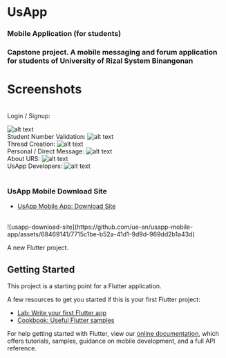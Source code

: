 # UsApp 
### Mobile Application (for students)
### Capstone project. A mobile messaging and forum application for students of University of Rizal System Binangonan

# Screenshots
<br>
Login / Signup:  

![alt text](https://github.com/ue-an/usapp-mobile/blob/dev/usapp-git-screenshots/usapp-mobile-login.jpg?raw=true)
<br>
Student Number Validation:
![alt text](https://github.com/ue-an/usapp-mobile/blob/dev/usapp-git-screenshots/usapp-studnumber.jpg?raw=true)
<br>
Thread Creation:
![alt text](https://github.com/ue-an/usapp-mobile/blob/dev/usapp-git-screenshots/usapp-post.jpg?raw=true)
<br>
Personal / Direct Message:
![alt text](https://github.com/ue-an/usapp-mobile/blob/dev/usapp-git-screenshots/usapp-chat.png?raw=true)
<br>
About URS:
![alt text](https://github.com/ue-an/usapp-mobile/blob/dev/usapp-git-screenshots/usapp-mvqp.jpg?raw=true)
<br>
UsApp Developers:
![alt text](https://github.com/ue-an/usapp-mobile/blob/dev/usapp-git-screenshots/usapp-devs.jpg?raw=true)
<br>
<br>
### UsApp Mobile Download Site
- [UsApp Mobile App: Download Site](https://usapp-download-site.web.app/)
<br>
![usapp-download-site](https://github.com/ue-an/usapp-mobile-app/assets/68469141/7715c1be-b52a-41d1-9d9d-969dd2b1a43d)



A new Flutter project.

## Getting Started

This project is a starting point for a Flutter application.

A few resources to get you started if this is your first Flutter project:

- [Lab: Write your first Flutter app](https://flutter.dev/docs/get-started/codelab)
- [Cookbook: Useful Flutter samples](https://flutter.dev/docs/cookbook)

For help getting started with Flutter, view our
[online documentation](https://flutter.dev/docs), which offers tutorials,
samples, guidance on mobile development, and a full API reference.
